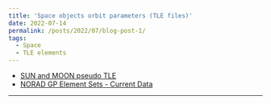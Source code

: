 ```yaml
---
title: 'Space objects orbit parameters (TLE files)'
date: 2022-07-14
permalink: /posts/2022/07/blog-post-1/
tags:
  - Space
  - TLE elements
---
```


- [SUN and MOON pseudo TLE](http://www.ne.jp/asahi/hamradio/je9pel/sunpstle.htm)
- [NORAD GP Element Sets - Current Data](https://celestrak.org/NORAD/elements/)

---
